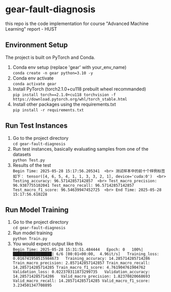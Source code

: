 # gear-fault-diagnosis
this repo is the code implementation for course "Advanced Machine Learning" report - HUST

## Environment Setup
The project is built on PyTorch and Conda.
1. Conda env setup (replace 'gear' with your_env_name)  
`conda create -n gear python=3.10 -y`  
2. Conda env activate  
`conda activate gear`  
3. Install PyTorch (torch2.1.0+cu118 prebuilt wheel recommanded)  
`pip install torch==2.1.0+cu118 torchvision -f https://download.pytorch.org/whl/torch_stable.html`
4. Install other packages using the requirements.txt  
`pip install -r requirements.txt`

## Run Test Instances
1. Go to the project directory  
`cd gear-fault-diagnosis`
2. Run test instances, basically evaluating samples from one of the datasets  
`python Test.py`
3. Results of the test  
`Begin Time: 2025-05-28 15:17:56.205341  <br>
测试样本中的前十个样例标签如下： tensor([4, 6, 5, 4, 1, 1, 3, 3, 2, 1], device='cuda:0')  <br>
Testing_accuracy: 96.57142857142857  <br>
Test_macro_precision: 96.9387755102041 Test_macro_recall: 96.57142857142857 Test_macro_f1_score: 96.54639947452725  <br>
End Time: 2025-05-28 15:17:56.610228` 

## Run Model Training
1. Go to the project directory  
`cd gear-fault-diagnosis`
2. Run model training  
`python Train.py`
3. You would expect output like this  
`Begin Time: 2025-05-28 15:31:51.484444  
Epoch: 0  
100%|█████████████████| 6/6 [00:01<00:00,  4.96it/s]  
Training_loss: 0.016741958515984673  
Training_accuracy: 14.285714285714286  
Train_macro_precision: 2.857142857142857 Train_macro_recall: 14.285714285714285 Train_macro_f1_score: 4.761904761904762  
Validation_loss: 0.022370311873299735  
Validation_accuracy: 14.285714285714286  
Valid_macro_precision: 1.82370820668693 Valid_macro_recall: 14.285714285714285 Valid_macro_f1_score: 3.234501347708895`  
